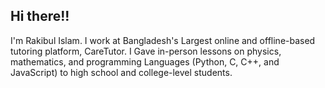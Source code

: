 ## Hi there!! 
I'm Rakibul Islam. I work at Bangladesh's Largest online and offline-based tutoring platform, CareTutor. I Gave in-person lessons on physics, mathematics, and programming Languages (Python, C, C++, and JavaScript) to high school and college-level students.

<!--
**raaakibul/raaakibul** is a ✨ _special_ ✨ repository because its `README.md` (this file) appears on your GitHub profile.

Here are some ideas to get you started:

- 🔭 I’m currently working on ...
- 🌱 I’m currently learning ...
- 👯 I’m looking to collaborate on ...
- 🤔 I’m looking for help with ...
- 💬 Ask me about ...
- 📫 How to reach me: ...
- 😄 Pronouns: ...
- ⚡ Fun fact: ...
-->
